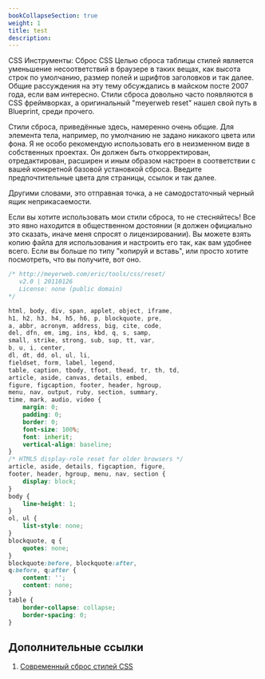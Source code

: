 ```yaml
---
bookCollapseSection: true
weight: 1
title: test
description: 
---
```


CSS Инструменты: Сброс CSS
Целью сброса таблицы стилей является уменьшение несоответствий в браузере в таких вещах, как высота строк по умолчанию, размер полей и шрифтов заголовков и так далее. Общие рассуждения на эту тему обсуждались в майском посте 2007 года, если вам интересно. Стили сброса довольно часто появляются в CSS фреймворках, а оригинальный "meyerweb reset" нашел свой путь в Blueprint, среди прочего.

Стили сброса, приведённые здесь, намеренно очень общие. Для элемента тела, например, по умолчанию не задано никакого цвета или фона. Я не особо рекомендую использовать его в неизменном виде в собственных проектах. Он должен быть откорректирован, отредактирован, расширен и иным образом настроен в соответствии с вашей конкретной базовой установкой сброса. Введите предпочтительные цвета для страницы, ссылок и так далее.

Другими словами, это отправная точка, а не самодостаточный черный ящик неприкасаемости.

Если вы хотите использовать мои стили сброса, то не стесняйтесь! Все это явно находится в общественном достоянии (я должен официально это сказать, иначе меня спросят о лицензировании). Вы можете взять копию файла для использования и настроить его так, как вам удобнее всего. Если вы больше по типу "копируй и вставь", или просто хотите посмотреть, что вы получите, вот оно.

```CSS
/* http://meyerweb.com/eric/tools/css/reset/ 
   v2.0 | 20110126
   License: none (public domain)
*/

html, body, div, span, applet, object, iframe,
h1, h2, h3, h4, h5, h6, p, blockquote, pre,
a, abbr, acronym, address, big, cite, code,
del, dfn, em, img, ins, kbd, q, s, samp,
small, strike, strong, sub, sup, tt, var,
b, u, i, center,
dl, dt, dd, ol, ul, li,
fieldset, form, label, legend,
table, caption, tbody, tfoot, thead, tr, th, td,
article, aside, canvas, details, embed, 
figure, figcaption, footer, header, hgroup, 
menu, nav, output, ruby, section, summary,
time, mark, audio, video {
	margin: 0;
	padding: 0;
	border: 0;
	font-size: 100%;
	font: inherit;
	vertical-align: baseline;
}
/* HTML5 display-role reset for older browsers */
article, aside, details, figcaption, figure, 
footer, header, hgroup, menu, nav, section {
	display: block;
}
body {
	line-height: 1;
}
ol, ul {
	list-style: none;
}
blockquote, q {
	quotes: none;
}
blockquote:before, blockquote:after,
q:before, q:after {
	content: '';
	content: none;
}
table {
	border-collapse: collapse;
	border-spacing: 0;
}
```

## Дополнительные ссылки

1. [Современный сброс стилей CSS](https://medium.com/@stasonmars/%D1%81%D0%BE%D0%B2%D1%80%D0%B5%D0%BC%D0%B5%D0%BD%D0%BD%D1%8B%D0%B8%CC%86-%D1%81%D0%B1%D1%80%D0%BE%D1%81-css-f5816963c82b)
